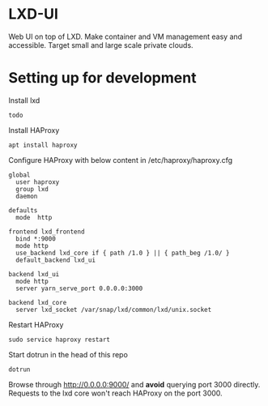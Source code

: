 # LXD-UI

Web UI on top of LXD. Make container and VM management easy and accessible. Target small and large scale private clouds.

# Setting up for development

Install lxd

    todo

Install HAProxy

    apt install haproxy

Configure HAProxy with below content in /etc/haproxy/haproxy.cfg

    global
      user haproxy
      group lxd
      daemon

    defaults
      mode  http

    frontend lxd_frontend
      bind *:9000
      mode http
      use_backend lxd_core if { path /1.0 } || { path_beg /1.0/ }
      default_backend lxd_ui

    backend lxd_ui
      mode http
      server yarn_serve_port 0.0.0.0:3000

    backend lxd_core
      server lxd_socket /var/snap/lxd/common/lxd/unix.socket

Restart HAProxy

    sudo service haproxy restart

Start dotrun in the head of this repo

    dotrun

Browse through http://0.0.0.0:9000/ and **avoid** querying port 3000 directly. Requests to the lxd core won't reach HAProxy on the port 3000.